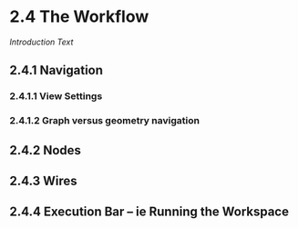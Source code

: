 2.4 The Workflow
================

*Introduction Text*

2.4.1 Navigation
----------------

### 2.4.1.1 View Settings

### 2.4.1.2 Graph versus geometry navigation

2.4.2 Nodes
-----------

2.4.3 Wires
-----------

2.4.4 Execution Bar – ie Running the Workspace
----------------------------------------------

